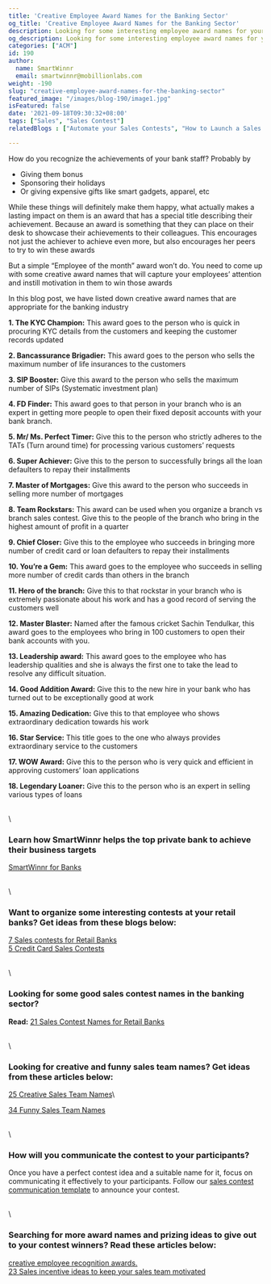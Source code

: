 ```yaml
---
title: 'Creative Employee Award Names for the Banking Sector'
og_title: 'Creative Employee Award Names for the Banking Sector'
description: Looking for some interesting employee award names for your banking staff? Check out this comprehensive list of fun employee recognition awards that will instill excitement and enthusiasm amongst your bank employees
og_description: Looking for some interesting employee award names for your banking staff? Check out this comprehensive list of fun employee recognition awards that will instill excitement and enthusiasm amongst your bank employees
categories: ["ACM"]
id: 190
author:
  name: SmartWinnr
  email: smartwinnr@mobillionlabs.com
weight: -190
slug: "creative-employee-award-names-for-the-banking-sector"
featured_image: "/images/blog-190/image1.jpg"
isFeatured: false
date: '2021-09-18T09:30:32+08:00'
tags: ["Sales", "Sales Contest"]  
relatedBlogs : ["Automate your Sales Contests", "How to Launch a Sales Contest", "25 Creative Sales Team Names", "Sales Contest Communication Template", "Top 20 Sales Contest Names", "23 Sales incentive ideas to keep your sales team motivated"]

---
```


How do you recognize the achievements of your bank staff? Probably by

* Giving them bonus
* Sponsoring their holidays
* Or giving expensive gifts like smart gadgets, apparel, etc

While these things will definitely make them happy, what actually makes a lasting impact on them is an award that has a special title describing their achievement. Because an award is something that they can place on their desk to showcase their achievements to their colleagues. This encourages not just the achiever to achieve even more, but also encourages her peers to try to win these awards

But a simple “Employee of the month” award won’t do. You need to come up with some creative award names that will capture your employees’ attention and instill motivation in them to win those awards  

In this blog post, we have listed down creative award names that are appropriate for the banking industry

**1. The KYC Champion:** This award goes to the person who is quick in procuring KYC details from the customers and keeping the customer records updated

**2. Bancassurance Brigadier:** This award goes to the person who sells the maximum number of life insurances to the customers

**3. SIP Booster:** Give this award to the person who sells the maximum number of SIPs (Systematic investment plan)

**4. FD Finder:** This award goes to that person in your branch who is an expert in getting more people to open their fixed deposit accounts with your bank branch.

**5. Mr/ Ms. Perfect Timer:** Give this to the person who strictly adheres to the TATs (Turn around time) for processing various customers’ requests

**6. Super Achiever:** Give this to the person to successfully brings all the loan defaulters to repay their installments

**7. Master of Mortgages:** Give this award to the person who succeeds in selling more number of mortgages

**8. Team Rockstars:** This award can be used when you organize a branch vs branch sales contest. Give this to the people of the branch who bring in the highest amount of profit in a quarter

**9. Chief Closer:** Give this to the employee who succeeds in bringing more number of credit card or loan defaulters to repay their installments

**10. You’re a Gem:** This award goes to the employee who succeeds in selling more number of credit cards than others in the branch

**11. Hero of the branch:** Give this to that rockstar in your branch who is extremely passionate about his work and has a good record of serving the customers well

**12. Master Blaster:** Named after the famous cricket Sachin Tendulkar, this award goes to the employees who bring in 100 customers to open their bank accounts with you. 

**13. Leadership award:** This award goes to the employee who has leadership qualities and she is always the first one to take the lead to resolve any difficult situation.

**14. Good Addition Award:** Give this to the new hire in your bank who has turned out to be exceptionally good at work

**15. Amazing Dedication:** Give this to that employee who shows extraordinary dedication towards his work

**16. Star Service:** This title goes to the one who always provides extraordinary service to the customers

**17. WOW Award:** Give this to the person who is very quick and efficient in approving customers’ loan applications 

**18. Legendary Loaner:** Give this to the person who is an expert in selling various types of loans

\
\

### Learn how SmartWinnr helps the top private bank to achieve their business targets

[SmartWinnr for Banks](https://www.smartwinnr.com/solutions/banking/)

\
\

### Want to organize some interesting contests at your retail banks? Get ideas from these blogs below:

[7 Sales contests for Retail Banks](https://www.smartwinnr.com/post/7-sales-contests-for-retail-banks/)\
[5 Credit Card Sales Contests](https://www.smartwinnr.com/post/5-credit-card-sales-contests/)

\
\

### Looking for some good sales contest names in the banking sector?

**Read:** [21 Sales Contest Names for Retail Banks](https://www.smartwinnr.com/post/21-sales-contest-names-for-retail-banks/)

\
\
### Looking for creative and funny sales team names? Get ideas from these articles below:

[25 Creative Sales Team Names](https://www.smartwinnr.com/post/25-creative-sales-team-names/)\

[34 Funny Sales Team Names](https://www.smartwinnr.com/post/funny-sales-team-names/)

\
\

### How will you communicate the contest to your participants?

Once you have a perfect contest idea and a suitable name for it, focus on communicating it effectively to your participants. Follow our [sales contest communication template](https://www.smartwinnr.com/post/sales-contest-communication-template/) to announce your contest.

\
\

### Searching for more award names and prizing ideas to give out to your contest winners? Read these articles below:

[creative employee recognition awards.](https://www.smartwinnr.com/post/creative-employee-recognition-award-names/)\
[23 Sales incentive ideas to keep your sales team motivated](https://www.smartwinnr.com/post/sales-incentive-ideas-to-keep-your-sales-team-motivated/)
